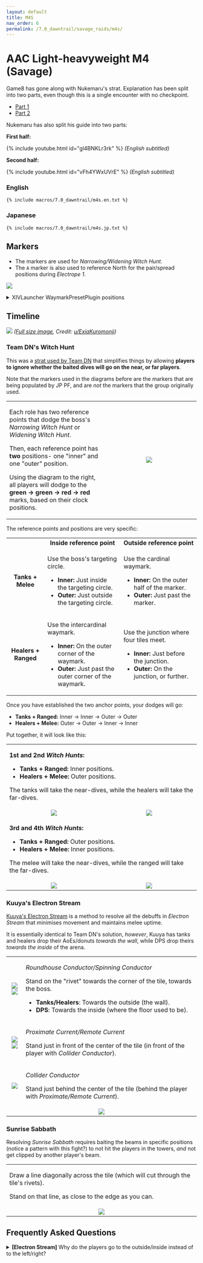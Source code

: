 ```yaml
---
layout: default
title: M4S
nav_order: 6
permalink: /7.0_dawntrail/savage_raids/m4s/
---
```


# AAC Light-heavyweight M4 (Savage)

Game8 has gone along with Nukemaru's strat. Explanation has been split into two 
parts, even though this is a single encounter with no checkpoint.

- [Part 1](https://game8.jp/ff14/631136)
- [Part 2](https://game8.jp/ff14/631340)

Nukemaru has also split his guide into two parts:

**First half:**

{% include youtube.html id="gl4BNKLr3rk" %}
*(English subtitled)*

**Second half:**

{% include youtube.html id="vFh4YWxUVrE" %}
*(English subtitled)*

### English

```
{% include macros/7.0_dawntrail/m4s.en.txt %}
```

### Japanese

```
{% include macros/7.0_dawntrail/m4s.jp.txt %}
```

## Markers

- The markers are used for *Narrowing/Widening Witch Hunt*.
- The `A` marker is also used to reference North for the pair/spread positions 
  during *Electrope 1*.

![]({{site.baseurl}}/images/7.0_dawntrail/m4s/markers.jpg)
<details markdown=block>
<summary>XIVLauncher WaymarkPresetPlugin positions</summary>

```json
{
  "Name":"M4S (Nukemaru)",
  "MapID":992,
  "A":{"X":100.0,"Y":0.0,"Z":90.0,"ID":0,"Active":true},
  "B":{"X":110.0,"Y":0.0,"Z":100.0,"ID":1,"Active":true},
  "C":{"X":100.0,"Y":0.0,"Z":110.0,"ID":2,"Active":true},
  "D":{"X":90.0,"Y":0.0,"Z":100.0,"ID":3,"Active":true},
  "One":{"X":105.0,"Y":0.0,"Z":95.0,"ID":4,"Active":true},
  "Two":{"X":105.0,"Y":0.0,"Z":105.0,"ID":5,"Active":true},
  "Three":{"X":95.0,"Y":0.0,"Z":105.0,"ID":6,"Active":true},
  "Four":{"X":95.0,"Y":0.0,"Z":95.0,"ID":7,"Active":true}
}
```

</details>

## Timeline
![](https://lh3.googleusercontent.com/pw/AP1GczMMyMo9Hu-zy6LIGLIcCDQ7SqWm9KujuglARA55OdUtLhSDa-r0lS2922ytKh-PUJjAwppNHl9shYUM--MwBrVM-22caQyar96-4-RqQvzLjW-YFYk9ll1-uz-k3vM-DtC61i3LmNsbuffy5rcdOkWJ=w1079-h911-s-no-gm?authuser=0)
*([Full size image](https://lh3.googleusercontent.com/pw/AP1GczMMyMo9Hu-zy6LIGLIcCDQ7SqWm9KujuglARA55OdUtLhSDa-r0lS2922ytKh-PUJjAwppNHl9shYUM--MwBrVM-22caQyar96-4-RqQvzLjW-YFYk9ll1-uz-k3vM-DtC61i3LmNsbuffy5rcdOkWJ=w1079-h911-s-no-gm?authuser=0), Credit: [u/ExiaKuromonji](https://www.reddit.com/r/ffxiv/comments/1eigxar/m4s_timeline_spoiler_70/))*

### Team DN's Witch Hunt

This was a [strat used by Team DN](https://twitter.com/Lial_Varia/status/1818672413585928380)
that simplifies things by allowing **players to ignore whether the baited dives 
will go on the near, or far players**.

Note that the markers used in the diagrams before are the markers that are 
being populated by JP PF, and are *not* the markers that the group originally 
used.

<table>
  <tr>
    <td width="50%">
      <p>Each role has two reference points that dodge the boss's <em>Narrowing 
      Witch Hunt</em> or <em>Widening Witch Hunt</em>.</p>
      <p>Then, each reference point has <b>two</b> positions- one "inner" and
      one "outer" position.</p>
      <p>Using the diagram to the right, all players will dodge to the <b>green
      → green → red → red</b> marks, based on their clock positions.</p>
    </td>
    <td style="text-align:center">
      <img src="{{site.baseurl}}/images/7.0_dawntrail/m4s/witch_hunt.jpg">
    </td>
  </tr>
</table>

The reference points and positions are very specific:

<table>
  <tr>
    <td></td>
    <td style="text-align:center" width="40%">
      <b>Inside reference point</b>
    </td>
    <td style="text-align:center" width="40%">
      <b>Outside reference point</b>
    </td>
  </tr>
  <tr>
    <td style="text-align:center">
      <b>Tanks + Melee</b>
    </td>
    <td>
      <p>Use the boss's targeting circle.</p>
      <ul>
        <li><b>Inner:</b> Just inside the targeting circle.</li>
        <li><b>Outer:</b> Just outside the targeting circle.</li>
      </ul>
    </td>
    <td>
      <p>Use the cardinal waymark.</p>
      <ul>
        <li><b>Inner:</b> On the outer half of the marker.</li>
        <li><b>Outer:</b> Just past the marker.</li>
      </ul>
    </td>
  </tr>
  <tr>
    <td style="text-align:center">
      <b>Healers + Ranged</b>
    </td>
    <td>
      <p>Use the intercardinal waymark.</p>
      <ul>
        <li><b>Inner:</b> On the outer corner of the waymark.</li>
        <li><b>Outer:</b> Just past the outer corner of the waymark.</li>
      </ul>
    </td>
    <td>
      <p>Use the junction where four tiles meet.</p>
      <ul>
        <li><b>Inner:</b> Just before the junction.</li>
        <li><b>Outer:</b> On the junction, or further.</li>
      </ul>
    </td>
  </tr>
</table>

Once you have established the two anchor points, your dodges will go:

- **Tanks + Ranged:** Inner → Inner → Outer → Outer
- **Healers + Melee:** Outer → Outer → Inner → Inner

Put together, it will look like this:

<table>
  <tr>
    <td colspan="2">
      <p><b>1st and 2nd <em>Witch Hunts</em>:</b></p>
      <ul>
        <li><b>Tanks + Ranged:</b> Inner positions.</li>
        <li><b>Healers + Melee:</b> Outer positions.</li>
      </ul>
      <p>The tanks will take the near-dives, while the healers will take the
      far-dives.</p>
    </td>
  </tr>
  <tr>
    <td width="50%" style="text-align:center">
      <img src="{{site.baseurl}}/images/7.0_dawntrail/m4s/witch_hunt_01.jpg">
    </td>
    <td style="text-align:center">
      <img src="{{site.baseurl}}/images/7.0_dawntrail/m4s/witch_hunt_02.jpg">
    </td>
  </tr>
  <tr>
    <td colspan="2">
      <p><b>3rd and 4th <em>Witch Hunts</em>:</b></p>
      <ul>
        <li><b>Tanks + Ranged:</b> Outer positions.</li>
        <li><b>Healers + Melee:</b> Inner positions.</li>
      </ul>
      <p>The melee will take the near-dives, while the ranged will take the
      far-dives.</p>
    </td>
  </tr>
  <tr>
    <td style="text-align:center">
      <img src="{{site.baseurl}}/images/7.0_dawntrail/m4s/witch_hunt_03.jpg">
    </td>
    <td style="text-align:center">
      <img src="{{site.baseurl}}/images/7.0_dawntrail/m4s/witch_hunt_04.jpg">
    </td>
  </tr>
</table>

### Kuuya's Electron Stream

[Kuuya's Electron Stream](https://twitter.com/kuuya_ava/status/1818663317055082797)
is a method to resolve all the debuffs in *Electron Stream* that minimises
movement and maintains melee uptime.

It is essentially identical to Team DN's solution, *however*, Kuuya has tanks
and healers drop their AoEs/donuts *towards the wall*, while DPS drop theirs
*towards the inside* of the arena.

<table>
  <tr>
    <td style="text-align:center">
      <img src="{{site.baseurl}}/images/7.0_dawntrail/m4s/roundhouse_conductor.png">
      <img src="{{site.baseurl}}/images/7.0_dawntrail/m4s/spinning_conductor.png">
    </td>
    <td>
      <p><em>Roundhouse Conductor/Spinning Conductor</em></p>
      <p>Stand on the "rivet" towards the corner of the tile, towards the
      boss.</p>
      <ul>
        <li><b>Tanks/Healers</b>: Towards the outside (the wall).</li>
        <li><b>DPS</b>: Towards the inside (where the floor used to be).</li>
      </ul>
    </td>
  </tr>
  <tr>
    <td style="text-align:center">
      <img src="{{site.baseurl}}/images/7.0_dawntrail/m4s/proximate_current.png">
      <img src="{{site.baseurl}}/images/7.0_dawntrail/m4s/remote_current.png">
    </td>
    <td>
      <p><em>Proximate Current/Remote Current</em></p>
      <p>Stand just in front of the center of the tile (in front of the player
      with <em>Collider Conductor</em>).</p></td>
  </tr>
  <tr>
    <td style="text-align:center">
      <img src="{{site.baseurl}}/images/7.0_dawntrail/m4s/collider_conductor.png">
    </td>
    <td>
      <p><em>Collider Conductor</em></p>
      <p>Stand just behind the center of the tile (behind the player with
      <em>Proximate/Remote Current</em>).</p>
    </td>
  </tr>
  <tr>
    <td colspan="2" style="text-align:center">
      <img src="{{site.baseurl}}/images/7.0_dawntrail/m4s/ion_cluster.jpg">
    </td>
  </tr>
</table>

### Sunrise Sabbath

Resolving *Sunrise Sabbath* requires baiting the beams in specific positions
(notice a pattern with this fight?) to not hit the players in the towers, *and*
not get clipped by another player's beam.

<table>
  <tr>
    <td>
      <p>Draw a line diagonally across the tile (which will cut through the
      tile's rivets).</p>
      <p>Stand on that line, as close to the edge as you can.</p>
    </td>
  </tr>
  <tr>
    <td style="text-align:center">
      <img src="{{site.baseurl}}/images/7.0_dawntrail/m4s/sunrise_sabbath.jpg">
    </td>
  </tr>
</table>


## Frequently Asked Questions

<details markdown=block>
<summary>
  <b>[Electron Stream]</b> Why do the players go to the outside/inside instead
  of to the left/right?
</summary>
<table>
  <tr>
    <td>
      <p>At least two groups independently came up with essentially the same
      solution, with the only difference being where the <em>Conductor</em>
      debuffs go.</p>
      <ul>
        <li><b>One Ace</b> is the Japanese group that Kuuya was part of, and
        put tanks/healers to the wall, and DPS on the inside.</li>
        <li><b>Team DN</b> is the NA group that got World 6th, and put
        tanks/healers to the left (facing the boss), and DPS to the right.</li>
      </ul>
      <p>Which scheme you choose is ultimately an arbitrary decision.</p>
      <p>One Ace, being a Japanese group, has more influence over the Japanese
      player base, hence why tanks/healers go to the wall in the Japanese
      DCs.</p>
    </td>
  </tr>
</table>

<script data-goatcounter="https://tuufless.goatcounter.com/count"
        async src="//gc.zgo.at/count.js"></script>

